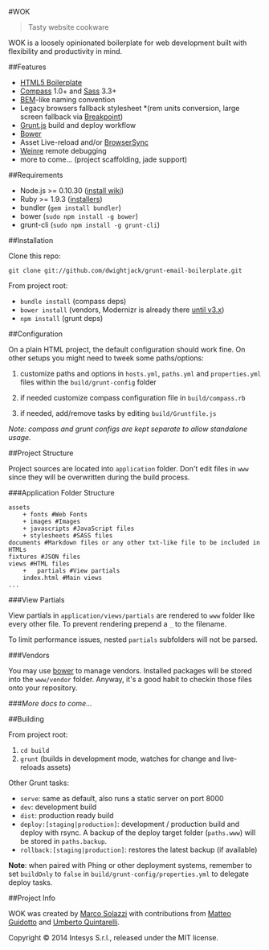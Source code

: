 #WOK

> Tasty website cookware

WOK is a loosely opinionated boilerplate for web development built with flexibility and productivity in mind.

##Features

* [HTML5 Boilerplate](http://html5boilerplate.com/)
* [Compass](http://compass-style.org/) 1.0+ and [Sass](http://sass-lang.com/) 3.3+
* [BEM](http://blog.kaelig.fr/post/48196348743/fifty-shades-of-bem)-like naming convention
* Legacy browsers fallback stylesheet *(rem units conversion, large screen fallback via [Breakpoint](http://breakpoint-sass.com/#no_query_fallback))
* [Grunt.js](http://gruntjs.com/) build and deploy workflow
* [Bower](http://bower.io/)
* Asset Live-reload and/or [BrowserSync](http://www.browsersync.io/)
* [Weinre](http://people.apache.org/~pmuellr/weinre/) remote debugging
* more to come... (project scaffolding, jade support)


##Requirements

* Node.js >= 0.10.30 ([install wiki](https://github.com/joyent/node/wiki/Installing-Node.js-via-package-manager))
* Ruby >= 1.9.3 ([installers](http://www.ruby-lang.org/en/downloads/))
* bundler (`gem install bundler`)
* bower (`sudo npm install -g bower`)
* grunt-cli (`sudo npm install -g grunt-cli`)

##Installation

Clone this repo:

	git clone git://github.com/dwightjack/grunt-email-boilerplate.git

From project root:

* `bundle install` (compass deps)
* `bower install` (vendors, Modernizr is already there [until v3.x](https://github.com/Modernizr/Modernizr/issues/1267))
* `npm install` (grunt deps)

##Configuration

On a plain HTML project, the default configuration should work fine. On other setups you might need to tweek some paths/options:


1. customize paths and options in `hosts.yml`, `paths.yml` and `properties.yml` files within the `build/grunt-config` folder

1. if needed customize compass configuration file in `build/compass.rb` 

1. if needed, add/remove tasks by editing `build/Gruntfile.js`

*Note: compass and grunt configs are kept separate to allow standalone usage.*

##Project Structure

Project sources are located into `application` folder. Don't edit files in `www` since they will be overwritten during the build process.

###Application Folder Structure

	assets
		+ fonts #Web Fonts
		+ images #Images
		+ javascripts #JavaScript files
		+ stylesheets #SASS files
	documents #Markdown files or any other txt-like file to be included in HTMLs
	fixtures #JSON files
	views #HTML files
		+	partials #View partials
		index.html #Main views
	...

###View Partials

View partials in `application/views/partials` are rendered to `www` folder like every other file. To prevent rendering prepend a `_` to the filename.

To limit performance issues, nested `partials` subfolders will not be parsed.

###Vendors

You may use [bower](http://bower.io/) to manage vendors. Installed packages will be stored into the `www/vendor` folder. Anyway, it's a good habit to checkin those files onto your repository.

###*More docs to come...*

##Building

From project root:

1. `cd build`
2. `grunt` (builds in development mode, watches for change and live-reloads assets)

Other Grunt tasks:

* `serve`: same as default, also runs a static server on port 8000
* `dev`: development build
* `dist`: production ready build
* `deploy:[staging|production]`: development / production build and deploy with rsync. A backup of the deploy target folder (`paths.www`) will be stored in `paths.backup`.
* `rollback:[staging|production]`: restores the latest backup (if available)

**Note**: when paired with Phing or other deployment systems, remember to set `buildOnly` to `false` in `build/grunt-config/properties.yml` to delegate deploy tasks.

##Project Info

WOK was created by [Marco Solazzi](https://github.com/dwightjack) with contributions from [Matteo Guidotto](https://github.com/mguidotto) and [Umberto Quintarelli](ttps://github.com/quincia).


Copyright © 2014 Intesys S.r.l., released under the MIT license.